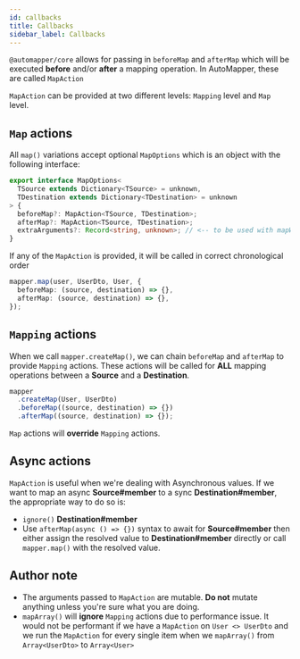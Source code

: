 ```yaml
---
id: callbacks
title: Callbacks
sidebar_label: Callbacks
---
```


`@automapper/core` allows for passing in `beforeMap` and `afterMap` which will be executed **before** and/or **after** a mapping operation. In AutoMapper, these are called `MapAction`

`MapAction` can be provided at two different levels: `Mapping` level and `Map` level.

## `Map` actions

All `map()` variations accept optional `MapOptions` which is an object with the following interface:

```ts
export interface MapOptions<
  TSource extends Dictionary<TSource> = unknown,
  TDestination extends Dictionary<TDestination> = unknown
> {
  beforeMap?: MapAction<TSource, TDestination>;
  afterMap?: MapAction<TSource, TDestination>;
  extraArguments?: Record<string, unknown>; // <-- to be used with mapWithArguments()
}
```

If any of the `MapAction` is provided, it will be called in correct chronological order

```ts
mapper.map(user, UserDto, User, {
  beforeMap: (source, destination) => {},
  afterMap: (source, destination) => {},
});
```

## `Mapping` actions

When we call `mapper.createMap()`, we can chain `beforeMap` and `afterMap` to provide `Mapping` actions. These actions will be called for **ALL** mapping operations between a **Source** and a **Destination**.

```ts
mapper
  .createMap(User, UserDto)
  .beforeMap((source, destination) => {})
  .afterMap((source, destination) => {});
```

`Map` actions will **override** `Mapping` actions.

## Async actions

`MapAction` is useful when we're dealing with Asynchronous values. If we want to map an async **Source#member** to a sync **Destination#member**, the appropriate way to do so is:

- `ignore()` **Destination#member**
- Use `afterMap(async () => {})` syntax to await for **Source#member** then either assign the resolved value to **Destination#member** directly or call `mapper.map()` with the resolved value.

## Author note

- The arguments passed to `MapAction` are mutable. **Do not** mutate anything unless you're sure what you are doing.
- `mapArray()` will **ignore** `Mapping` actions due to performance issue. It would not be performant if we have a `MapAction` on `User <> UserDto` and we run the `MapAction` for every single item when we `mapArray()` from `Array<UserDto>` to `Array<User>`
